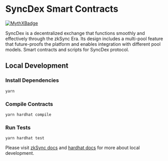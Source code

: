 # SyncDex Smart Contracts
[![MythXBadge](https://badgen.net/https/api.mythx.io/v1/projects/c7d96902-7ec0-4d35-b008-71da992bca06/badge/data?cache=300&icon=https://raw.githubusercontent.com/ConsenSys/mythx-github-badge/main/logo_white.svg)](https://docs.mythx.io/dashboard/github-badges)

SyncDex is a decentralized exchange that functions smoothly and effectively through the zkSync Era. Its design includes a multi-pool feature that future-proofs the platform and enables integration with different pool models.
Smart contracts and scripts for SyncDex protocol.

## Local Development

### Install Dependencies

`yarn`

### Compile Contracts

`yarn hardhat compile`

### Run Tests

`yarn hardhat test`

Please visit [zkSync docs](https://v2-docs.zksync.io/api/hardhat/reference.html#matterlabs-hardhat-zksync-solc) and [hardhat docs](https://hardhat.org/getting-started/) for more about local development.
